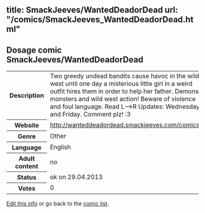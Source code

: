 title: SmackJeeves/WantedDeadorDead
url: "/comics/SmackJeeves_WantedDeadorDead.html"
---
Dosage comic SmackJeeves/WantedDeadorDead
-----------------------------------------

<p id="msg"></p>
<script type="text/javascript">
if (window.location.search === '?edit_info_mail=sent_ok') {
  var elem = document.getElementById("msg");
  elem.innerHTML = 'Edited information sucessfully sent.';
  elem.className = 'ok';
}
</script>
<table class="comicinfo">
<tr>
<th>Description</th><td>Two greedy undead bandits cause havoc in the wild west until one day a misterious little girl in a weird outfit hires them in order to help her father. Demons, monsters and wild west action! Beware of violence and foul language. Read L--&gt;R Updates: Wednesday and Friday. Comment plz! :3</td>
</tr>
<tr>
<th>Website</th><td><a href="http://wanteddeadordead.smackjeeves.com/comics/">http://wanteddeadordead.smackjeeves.com/comics/</a></td>
</tr>
<tr>
<th>Genre</th><td>Other</td>
</tr>
<tr>
<th>Language</th><td>English</td>
</tr>
<tr>
<th>Adult content</th><td>no</td>
</tr>
<tr>
<th>Status</th><td>ok on 29.04.2013</td>
</tr>
<tr>
<th>Votes</th><td>0</td>
</tr>
</table>

[Edit this info](SmackJeeves_WantedDeadorDead_edit.html) or go back to the [comic list](../comic-index.html).
